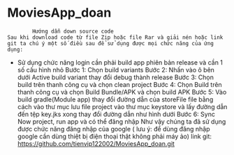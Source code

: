 # MoviesApp_doan
			Hướng dẫn down source code
	Sau khi download code từ file Zip hoặc file Rar và giải nén hoặc link git ta chú ý một số điều sau để sử dụng được mọi chức năng của ứng dụng:
-	Sử dụng chức năng login cần phải build app phiên bản release và cần 1 số cấu hình nhỏ 
Bước 1: Chọn build variants 
Bước 2: Nhấn vào ô bên dưới Active build variant thay đổi debug thành release
Bước 3: Chọn build trên thanh công cụ và chọn clean project 
Bước 4: Chọn Build trên thanh công cụ và chọn Build Bundle/APK và chọn build APK 
Bước 5: Vào build gradle(Module app) thay đổi đường dẫn của storeFile file bằng cách vào thư mục lưu file project vào thư mục keystore và lấy đường dẫn đến tệp key.jks xong thay đổi đường dẫn như hình dưới 
Bước 6: Sync Now project, run app và có thể đăng nhập
Như vậy chúng ta đã sử dụng được chức năng đăng nhập của google ( lưu ý: để dùng đăng nhập google cần dùng thiệt bị điện thoại thật không phải máy ảo)
link git: https://github.com/tienvip122002/MoviesApp_doan.git
